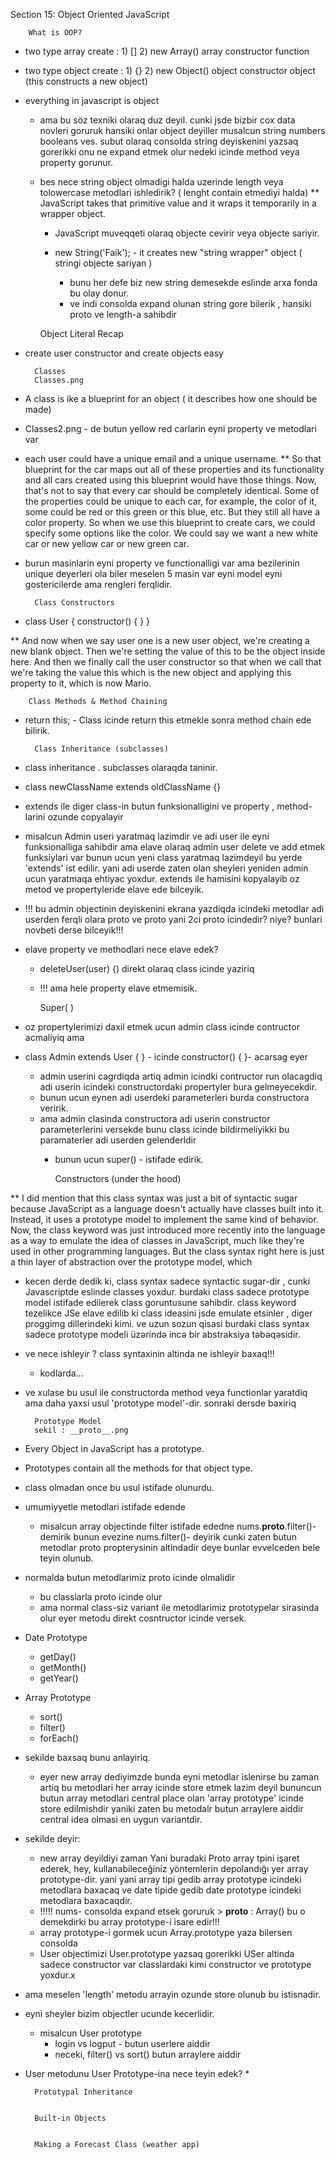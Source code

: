 Section 15: Object Oriented JavaScript

        
        What is OOP?

* two type array create :
        1)    []
        2)    new Array()
            array constructor function
* two type object create :
        1)   {}
        2)   new Object()
            object constructor object (this constructs a new object)
* everything in javascript is object  
    * ama bu söz texniki olaraq duz deyil.
    cunki jsde bizbir cox data novleri goruruk hansiki onlar object
      deyiller musalcun string numbers booleans ves.
    subut olaraq consolda string deyiskenini yazsaq gorerikki onu ne expand 
      etmek olur nedeki icinde method veya property gorunur.

    * bes nece string object olmadigi halda
       uzerinde length veya tolowercase metodlari ishledirik?
       ( lenght contain etmediyi halda)
        ** JavaScript takes that primitive value and it wraps 
          it temporarily in a wrapper object.
        * JavaScript muveqqeti olaraq objecte cevirir veya objecte sariyir.
          
        * new String('Faik'); - it creates new "string wrapper" object ( stringi objecte sariyan )
            * bunu her defe biz new string demesekde eslinde arxa fonda bu olay donur. 
            * ve indi consolda expand olunan string gore bilerik , 
               hansiki proto ve length-a sahibdir


        Object Literal Recap

* create user constructor and create objects easy


        Classes
        Classes.png

* A class is ike a blueprint for an object 
    ( it describes how one should be made)
*  Classes2.png - de butun yellow red carlarin eyni property ve metodlari var 
* each user could have a unique email and a unique username.
**  So that blueprint for the car maps out all of these properties and its functionality and all cars created
using this blueprint would have those things.
Now, that's not to say that every car should be completely identical.
Some of the properties could be unique to each car, for example, the color of it, some could be red
or this green or this blue, etc. But they still all have a color property.
So when we use this blueprint to create cars, we could specify some options like the color.
We could say we want a new white car or new yellow car or new green car.
* burun masinlarin eyni property ve functionalligi 
  var ama bezilerinin unique deyerleri ola biler meselen 5 masin var eyni 
  model eyni gostericilerde ama rengleri ferqlidir. 
        
        
        Class Constructors

* class User {
  constructor() {
  }
  }

** And now when we say user one is a new user object, we're creating a new blank object.
Then we're setting the value of this to be the object inside here.
And then we finally call the user constructor so that when we call that we're taking the value this
which is the new object and applying this property to it, which is now Mario.
 
        
        
        Class Methods & Method Chaining

* return this; - Class icinde return this etmekle sonra method chain ede bilirik.

        
        
        Class Inheritance (subclasses)

* class inheritance . subclasses olaraqda taninir.
* class newClassName extends oldClassName {} 
* extends ile diger class-in butun funksionalligini ve property , method-larini
  ozunde copyalayir 

*  misalcun Admin useri yaratmaq lazimdir ve adi user ile eyni funksionalliga sahibdir
ama elave olaraq admin user delete ve add etmek funksiylari var bunun ucun
   yeni class yaratmaq lazimdeyil bu yerde 'extends' ist edilir. yani adi userde
   zaten olan sheyleri yeniden admin ucun yaratmaqa ehtiyac yoxdur. extends ile 
   hamisini kopyalayib oz metod ve propertyleride elave ede bilceyik.

* !!! bu admin objectinin deyiskenini ekrana yazdiqda icindeki metodlar
 adi userden ferqli olara proto ve proto yani 2ci proto icindedir? niye?
  bunlari novbeti derse bilceyik!!!
  

* elave property ve methodlari nece elave edek?
    *  deleteUser(user) {) direkt olaraq class icinde yaziriq
    * !!! ama hele property elave etmemisik.
    

        Super( )

* oz propertylerimizi daxil etmek ucun admin class icinde contructor acmaliyiq ama
*   class Admin extends User { } - icinde constructor() {  }- acarsag eyer
    * admin userini cagrdiqda artiq admin icindki contructor run olacagdiq adi
    userin icindeki constructordaki propertyler bura gelmeyecekdir. 
    * bunun ucun eynen adi userdeki parameterleri burda constructora veririk.
    * ama admin clasinda constructora adi userin constructor parameterlerini
    versekde bunu class icinde bildirmeliyikki bu paramaterler adi userden gelenderldir
      * bunun ucun super() - istifade edirik. 
        
        
        Constructors (under the hood)

**   I did mention that this class syntax was just a bit of syntactic sugar because JavaScript as a language
    doesn't actually have classes built into it.
    Instead, it uses a prototype model to implement the same kind of behavior.
    Now, the class keyword was just introduced more recently into the language as a way to emulate the
    idea of classes in JavaScript, much like they're used in other programming languages.
    But the class syntax right here is just a thin layer of abstraction over the prototype model, which
* kecen derde dedik ki, class syntax sadece syntactic sugar-dir , cunki Javascriptde eslinde classes yoxdur.
  burdaki class sadece prototype model istifade edilerek class goruntusune sahibdir. class keyword tezelikce
  JSe elave edilib  ki class ideasini jsde emulate etsinler , diger proggimg dillerindeki kimi.
  ve uzun sozun qisasi burdaki class syntax sadece prototype modeli üzərində incə bir abstraksiya təbəqəsidir.
* ve nece ishleyir ? class syntaxinin altinda ne ishleyir baxaq!!!
    * kodlarda...
    
* ve xulase bu usul ile constructorda method veya functionlar yaratdiq 
ama daha yaxsi usul 'prototype model'-dir. sonraki dersde baxiriq
  

        
        Prototype Model
        sekil : __proto__.png

* Every Object in JavaScript has a prototype.
* Prototypes contain all the methods for that object type.
  
* class olmadan once bu usul istifade olunurdu.
* umumiyyetle metodlari istifade edende 
    * misalcun array objectinde filter istifade ededne
      nums.__proto__.filter()- demirik bunun evezine nums.filter()- deyirik 
      cunki zaten butun metodlar proto propterysinin altindadir deye bunlar
      evvelceden bele teyin olunub.   

* normalda butun metodlarimiz proto icinde olmalidir
    * bu classlarla proto icinde olur
    * ama normal class-siz variant ile metodlarimiz
      prototypelar sirasinda olur eyer metodu direkt cosntructor icinde versek.

* Date Prototype
    * getDay()
    * getMonth()
    * getYear()
* Array Prototype
    * sort()
    * filter()
    * forEach()
    
* sekilde baxsaq bunu anlayiriq.
    * eyer new array dediyimzde bunda eyni metodlar islenirse
    bu zaman artiq bu metodlari her array icinde store etmek lazim deyil
      bununcun butun array metodlari central place olan 
      'array prototype' icinde store edilmishdir
      yaniki zaten bu metodalr butun arraylere aiddir central idea olmasi
      en uygun variantdir. 
* sekilde deyir: 
    * new array deyildiyi zaman Yani buradaki Proto array tpini işaret ederek,
      hey, kullanabileceğiniz yöntemlerin depolandığı yer array prototype-dir.
      yani yani array tipi gedib array prototype icindeki metodlara baxacaq
      ve date tipide gedib date prototype icindeki metodlara baxacaqdir.
    * !!!!! nums- consolda expand etsek goruruk > __proto__ : Array() bu o demekdirki 
    bu array prototype-i isare edir!!!
    * array prototype-i gormek ucun Array.prototype yaza bilersen consolda   
    * User objectimizi User.prototype yazsaq gorerikki 
    USer altinda sadece constructor var classlardaki kimi constructor ve prototype yoxdur.x

* ama meselen 'length' metodu arrayin ozunde store olunub bu istisnadir.

* eyni sheyler bizim objectler ucunde kecerlidir.
    * misalcun User prototype 
        * login vs logput - butun userlere aiddir 
        * neceki, filter() vs sort() butun arraylere aiddir     
* User metodunu User Prototype-ina nece teyin edek?
    *


        Prototypal Inheritance
             
        
        Built-in Objects
        
        
        Making a Forecast Class (weather app)
